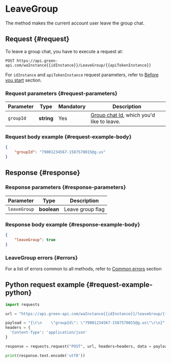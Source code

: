 # LeaveGroup

The method makes the current account user leave the group chat. 

## Request {#request}

To leave a group chat, you have to execute a request at:
```
POST https://api.green-api.com/waInstance{{idInstance}}/LeaveGroup/{{apiTokenInstance}}
```

For `idInstance` and `apiTokenInstance` request parameters, refer to [Before you start](../../before-start.md#parameters) section.

### Request parameters {#request-parameters}

Parameter | Type | Mandatory | Description
----- | ----- | ----- | -----
`groupId` | **string** | Yes | [Group chat Id](../chat-id.md#gus), which you'd like to leave.

### Request body example {#request-example-body}

```json
{
    "groupId": "79001234567-1587570015@g.us"
}
```

## Response {#response}

### Response parameters {#response-parameters}

Parameter | Type |  Description
----- | ----- | ----- 
`leaveGroup` | **boolean** | Leave group flag

### Response body example {#response-example-body}

```json
{
    "leaveGroup": true
}
```

### LeaveGroup errors {#errors}

For a list of errors common to all methods, refer to [Common errors](../common-errors.md) section

## Python request example  {#request-example-python}

```python
import requests

url = "https://api.green-api.com/waInstance{{idInstance}}/leaveGroup/{{apiTokenInstance}}"

payload = "{\r\n    \"groupId\": \"79001234567-1587570015@g.us\"\r\n}"
headers = {
  'Content-Type': 'application/json'
}

response = requests.request("POST", url, headers=headers, data = payload)

print(response.text.encode('utf8'))
```
